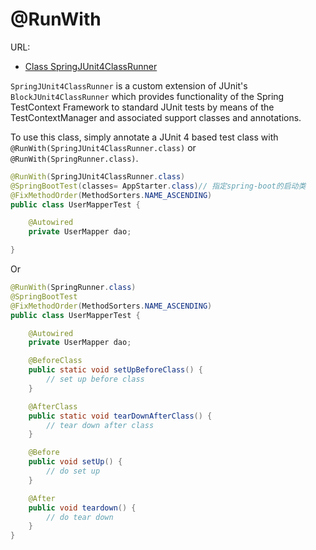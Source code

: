 # @RunWith

URL: 

- [Class SpringJUnit4ClassRunner](https://docs.spring.io/spring-framework/docs/current/javadoc-api/org/springframework/test/context/junit4/SpringJUnit4ClassRunner.html)

`SpringJUnit4ClassRunner` is a custom extension of JUnit's `BlockJUnit4ClassRunner` which provides functionality of the Spring TestContext Framework to standard JUnit tests by means of the TestContextManager and associated support classes and annotations.

To use this class, simply annotate a JUnit 4 based test class with `@RunWith(SpringJUnit4ClassRunner.class)` or `@RunWith(SpringRunner.class)`.

```java
@RunWith(SpringJUnit4ClassRunner.class)
@SpringBootTest(classes= AppStarter.class)// 指定spring-boot的启动类
@FixMethodOrder(MethodSorters.NAME_ASCENDING)
public class UserMapperTest {

    @Autowired
    private UserMapper dao;

}
```

Or

```java
@RunWith(SpringRunner.class)
@SpringBootTest
@FixMethodOrder(MethodSorters.NAME_ASCENDING)
public class UserMapperTest {

    @Autowired
    private UserMapper dao;

    @BeforeClass
    public static void setUpBeforeClass() {
        // set up before class
    }

    @AfterClass
    public static void tearDownAfterClass() {
        // tear down after class
    }

    @Before
    public void setUp() {
        // do set up
    }

    @After
    public void teardown() {
        // do tear down
    }
}
```

